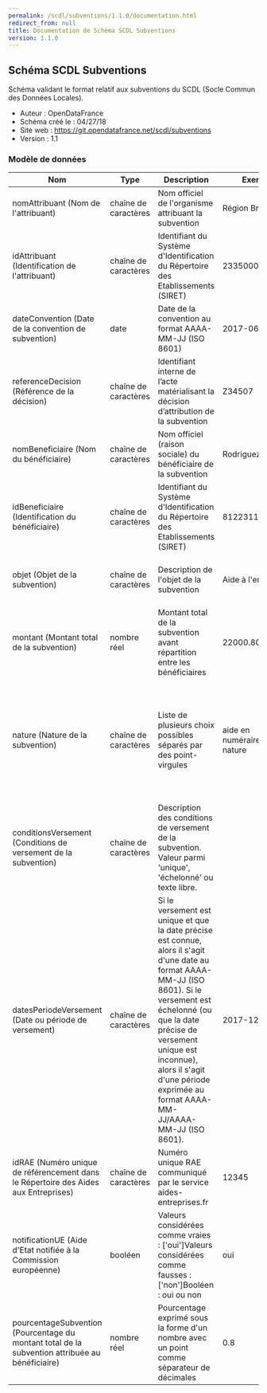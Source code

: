```yaml
---
permalink: /scdl/subventions/1.1.0/documentation.html
redirect_from: null
title: Documentation de Schéma SCDL Subventions
version: 1.1.0
---
```


## Schéma SCDL Subventions

Schéma validant le format relatif aux subventions du SCDL (Socle Commun des Données Locales).

- Auteur : OpenDataFrance
- Schéma créé le : 04/27/18
- Site web : https://git.opendatafrance.net/scdl/subventions
- Version : 1.1

### Modèle de données

|Nom|Type|Description|Exemple|Propriétés|
|-|-|-|-|-|
|nomAttribuant (Nom de l'attribuant)|chaîne de caractères|Nom officiel de l'organisme attribuant la subvention|Région Bretagne|Valeur obligatoire|
|idAttribuant (Identification de l'attribuant)|chaîne de caractères|Identifiant du Système d'Identification du Répertoire des Etablissements (SIRET)|23350001600040|Valeur obligatoire, Motif : `^\d{14}$`|
|dateConvention (Date de la convention de subvention)|date|Date de la convention au format AAAA-MM-JJ (ISO 8601)|2017-06-27|Valeur obligatoire|
|referenceDecision (Référence de la décision)|chaîne de caractères|Identifiant interne de l’acte matérialisant la décision d’attribution de la subvention|Z34507|Valeur optionnelle|
|nomBeneficiaire (Nom du bénéficiaire)|chaîne de caractères|Nom officiel (raison sociale) du bénéficiaire de la subvention|Rodriguez SA|Valeur obligatoire|
|idBeneficiaire (Identification du bénéficiaire)|chaîne de caractères|Identifiant du Système d'Identification du Répertoire des Etablissements (SIRET)|81223113200026|Valeur obligatoire, Motif : `^\d{14}$`|
|objet (Objet de la subvention)|chaîne de caractères|Description de l'objet de la subvention|Aide à l'embauche|Valeur obligatoire, Taille maximale : 256|
|montant (Montant total de la subvention)|nombre réel|Montant total de la subvention avant répartition entre les bénéficiaires|22000.80|Valeur obligatoire|
|nature (Nature de la subvention)|chaîne de caractères|Liste de plusieurs choix possibles séparés par des point-virgules|aide en numéraire;aide en nature|Valeur obligatoire, Valeurs autorisées : aide en numéraire, aide en nature, aide en numéraire;aide en nature, aide en nature;aide en numéraire|
|conditionsVersement (Conditions de versement de la subvention)|chaîne de caractères|Description des conditions de versement de la subvention. Valeur parmi 'unique', 'échelonné' ou texte libre.||Valeur obligatoire, Taille maximale : 256|
|datesPeriodeVersement (Date ou période de versement)|chaîne de caractères|Si le versement est unique et que la date précise est connue, alors il s'agit d'une date au format AAAA-MM-JJ (ISO 8601). Si le versement est échelonné (ou que la date précise de versement unique est inconnue), alors il s'agit d'une période exprimée au format AAAA-MM-JJ/AAAA-MM-JJ (ISO 8601).|2017-12-14|Valeur obligatoire, Motif : `^[0-9]{4}\-[0-9]{2}\-[0-9]{2}(\/[0-9]{4}\-[0-9]{2}\-[0-9]{2})?$`|
|idRAE (Numéro unique de référencement dans le Répertoire des Aides aux Entreprises)|chaîne de caractères|Numéro unique RAE communiqué par le service aides-entreprises.fr|12345|Valeur optionnelle|
|notificationUE (Aide d'Etat notifiée à la Commission européenne)|booléen|Valeurs considérées comme vraies : ['oui']Valeurs considérées comme fausses : ['non']Booléen : oui ou non|oui|Valeur obligatoire|
|pourcentageSubvention (Pourcentage du montant total de la subvention attribuée au bénéficiaire)|nombre réel|Pourcentage exprimé sous la forme d'un nombre avec un point comme séparateur de décimales|0.8|Valeur obligatoire, Valeur minimale : 0, Valeur maximale : 1|